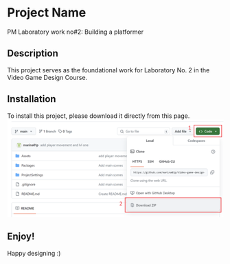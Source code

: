 # Project Name
PM Laboratory work no#2: Building a platformer

## Description
This project serves as the foundational work for Laboratory No. 2 in the Video Game Design Course.

## Installation
To install this project, please download it directly from this page.
![Installation Guide Screenshot](https://github.com/marina01p/Video-game-design-Course/blob/main/pr%20ndownload%20instructions.png)

## Enjoy!
Happy designing :)
